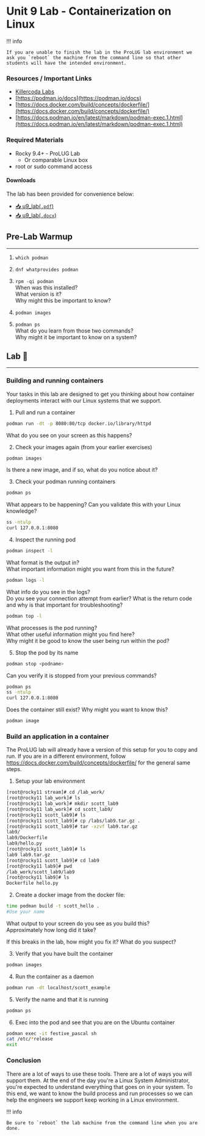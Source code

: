 # Unit 9 Lab - Containerization on Linux

!!! info

    If you are unable to finish the lab in the ProLUG lab environment we ask you `reboot` the machine from the command line so that other students will have the intended environment.

### Resources / Important Links

- [Killercoda Labs](https://killercoda.com/learn)
- [https://podman.io/docs](https://podman.io/docs)
- [https://docs.docker.com/build/concepts/dockerfile/](https://docs.docker.com/build/concepts/dockerfile/)
- [https://docs.podman.io/en/latest/markdown/podman-exec.1.html](https://docs.podman.io/en/latest/markdown/podman-exec.1.html)

### Required Materials

- Rocky 9.4+ - ProLUG Lab
  - Or comparable Linux box
- root or sudo command access

#### Downloads

The lab has been provided for convenience below:

- <a href="../../assets/lac/downloads/u9/u9_lab.pdf" target="_blank" download>📥 u9_lab(`.pdf`)</a>
- <a href="../../assets/lac/downloads/u9/u9_lab.docx" target="_blank" download>📥 u9_lab(`.docx`)</a>

## Pre-Lab Warmup

---

1. `which podman`

2. `dnf whatprovides podman`

3. `rpm -qi podman`  
   When was this installed?  
   What version is it?  
   Why might this be important to know?

4. `podman images`

5. `podman ps`  
   What do you learn from those two commands?  
   Why might it be important to know on a system?

## Lab 🧪

---

### Building and running containers

Your tasks in this lab are designed to get you thinking about how container
deployments interact with our Linux systems that we support.

1. Pull and run a container

```bash linenums="1"
podman run -dt -p 8080:80/tcp docker.io/library/httpd
```

What do you see on your screen as this happens?

2. Check your images again (from your earlier exercises)

```bash linenums="1"
podman images
```

Is there a new image, and if so, what do you notice about it?

3. Check your podman running containers

```bash linenums="1"
podman ps
```

What appears to be happening? Can you validate this with your Linux knowledge?

```bash linenums="1"
ss -ntulp
curl 127.0.0.1:8080
```

4. Inspect the running pod

```bash linenums="1"
podman inspect -l
```

What format is the output in?  
What important information might you want from this in the future?

```bash linenums="1"
podman logs -l
```

What info do you see in the logs?  
Do you see your connection attempt from earlier? What is the return code and
why is that important for troubleshooting?

```bash linenums="1"
podman top -l
```

What processes is the pod running?  
What other useful information might you find here?  
Why might it be good to know the user being run within the pod?

5. Stop the pod by its name

```bash linenums="1"
podman stop <podname>
```

Can you verify it is stopped from your previous commands?

```bash linenums="1"
podman ps
ss -ntulp
curl 127.0.0.1:8080
```

Does the container still exist? Why might you want to know this?

```bash linenums="1"
podman image
```

### Build an application in a container

The ProLUG lab will already have a version of this setup for you to copy and run.
If you are in a different environment, follow https://docs.docker.com/build/concepts/dockerfile/
for the general same steps.

1. Setup your lab environment

```bash linenums="1"
[root@rocky11 stream]# cd /lab_work/
[root@rocky11 lab_work]# ls
[root@rocky11 lab_work]# mkdir scott_lab9
[root@rocky11 lab_work]# cd scott_lab9/
[root@rocky11 scott_lab9]# ls
[root@rocky11 scott_lab9]# cp /labs/lab9.tar.gz .
[root@rocky11 scott_lab9]# tar -xzvf lab9.tar.gz
lab9/
lab9/Dockerfile
lab9/hello.py
[root@rocky11 scott_lab9]# ls
lab9 lab9.tar.gz
[root@rocky11 scott_lab9]# cd lab9
[root@rocky11 lab9]# pwd
/lab_work/scott_lab9/lab9
[root@rocky11 lab9]# ls
Dockerfile hello.py
```

2. Create a docker image from the docker file:

```bash linenums="1"
time podman build -t scott_hello .
#Use your name
```

What output to your screen do you see as you build this?  
Approximately how long did it take?

If this breaks in the lab, how might you fix it? What do you suspect?

3. Verify that you have built the container

```bash linenums="1"
podman images
```

4. Run the container as a daemon

```bash linenums="1"
podman run -dt localhost/scott_example
```

5. Verify the name and that it is running

```bash linenums="1"
podman ps
```

6. Exec into the pod and see that you are on the Ubuntu container

```bash linenums="1"
podman exec -it festive_pascal sh
cat /etc/*release
exit
```

### Conclusion

There are a lot of ways to use these tools. There are a lot of ways you will support them.
At the end of the day you're a Linux System Administrator, you're expected to understand
everything that goes on in your system. To this end, we want to know the build process and
run processes so we can help the engineers we support keep working in a Linux environment.

!!! info

    Be sure to `reboot` the lab machine from the command line when you are done.
